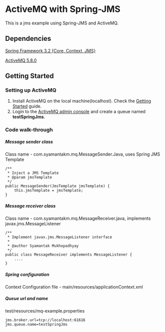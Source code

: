 ActiveMQ with Spring-JMS
=============================

This is a jms example using Spring-JMS and ActiveMQ.


Dependencies
------------

[Spring Framework 3.2 {Core, Context, JMS} ](http://www.springsource.org/)

[ActiveMQ 5.8.0](http://activemq.apache.org/activemq-580-release.html)


Getting Started
---------------

### Setting up ActiveMQ
1. Install ActiveMQ on the local machine(localhost). Check the [Getting Started](http://activemq.apache.org/getting-started.html) guide.
2. Login to the [ActiveMQ admin console](http://localhost:8161/admin) and create a queue named **testSpringJms**.


### Code walk-through

##### Message sender class
Class name - com.syamantakm.mq.MessageSender.Java, uses Spring JMS Template

    /**
     * Inject a JMS Template
     * @param jmsTemplate
     */
    public MessageSender(JmsTemplate jmsTemplate) {
        this.jmsTemplate = jmsTemplate;
    }


##### Message receiver class
Class name - com.syamantakm.mq.MessageReceiver.java,   implements javax.jms.MessageListener

    /**
     * Implement javax.jms.MessageListener interface
     *
     * @author Syamantak Mukhopadhyay
     */
    public class MessageReceiver implements MessageListener {
        ....
    }

##### Spring configuration
Context Configuration file  - main/resources/applicationContext.xml

##### Queue url and name
test/resources/mq-example.properties

    jms.broker.url=tcp://localhost:61616
    jms.queue.name=testSpringJms

